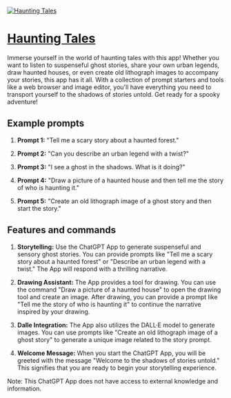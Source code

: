 [![Haunting Tales](https://files.oaiusercontent.com/file-AJEe6XhkFHOiusvVBHRJ0zlA?se=2123-10-16T01%3A20%3A39Z&sp=r&sv=2021-08-06&sr=b&rscc=max-age%3D31536000%2C%20immutable&rscd=attachment%3B%20filename%3D3d304335-1860-42d6-894d-cb18b14007c0.png&sig=I4gY1LX5NikDqBSvoI8kFWadMH2HlR7tNih5zIb49t8%3D)](https://chat.openai.com/g/g-ijHR1CPEy-haunting-tales)

# [Haunting Tales](https://chat.openai.com/g/g-ijHR1CPEy-haunting-tales)

Immerse yourself in the world of haunting tales with this app! Whether you want to listen to suspenseful ghost stories, share your own urban legends, draw haunted houses, or even create old lithograph images to accompany your stories, this app has it all. With a collection of prompt starters and tools like a web browser and image editor, you'll have everything you need to transport yourself to the shadows of stories untold. Get ready for a spooky adventure!

## Example prompts

1. **Prompt 1:** "Tell me a scary story about a haunted forest."

2. **Prompt 2:** "Can you describe an urban legend with a twist?"

3. **Prompt 3:** "I see a ghost in the shadows. What is it doing?"

4. **Prompt 4:** "Draw a picture of a haunted house and then tell me the story of who is haunting it."

5. **Prompt 5:** "Create an old lithograph image of a ghost story and then start the story."


## Features and commands

1. **Storytelling:** Use the ChatGPT App to generate suspenseful and sensory ghost stories. You can provide prompts like "Tell me a scary story about a haunted forest" or "Describe an urban legend with a twist." The App will respond with a thrilling narrative.

2. **Drawing Assistant:** The App provides a tool for drawing. You can use the command "Draw a picture of a haunted house" to open the drawing tool and create an image. After drawing, you can provide a prompt like "Tell me the story of who is haunting it" to continue the narrative inspired by your drawing.

3. **Dalle Integration:** The App also utilizes the DALL·E model to generate images. You can use prompts like "Create an old lithograph image of a ghost story" to generate a unique image related to the story prompt.

4. **Welcome Message:** When you start the ChatGPT App, you will be greeted with the message "Welcome to the shadows of stories untold." This signifies that you are ready to begin your storytelling experience.

Note: This ChatGPT App does not have access to external knowledge and information.